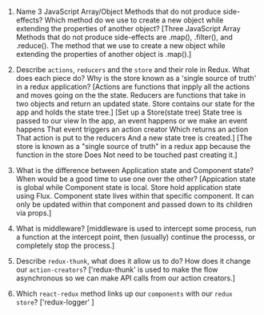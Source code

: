 1.  Name 3 JavaScript Array/Object Methods that do not produce side-effects? Which method do we use to create a new object while extending the properties of another object?
[Three JavaScript Array Methods that do not produce side-effects are .map(), .filter(), and .reduce(). The method that we use to create a new object while extending the properties of another object is .map().]

1.  Describe `actions`, `reducers` and the `store` and their role in Redux. What does each piece do? Why is the store known as a 'single source of truth' in a redux application?
[Actions are functions that inpply all the actions and moves going on the the state.
Reducers are functions that take in two objects and return an updated state. 
Store contains our state for the app and holds the state tree.]
[Set up a Store(state tree)
State tree is passed to our view 
In the app, an event happens or we make an event happens 
That event triggers an action creator
Which returns an action
That action is put to the reducers 
And a new state tree is created.]
[The store is known as a "single source of truth" in a redux app because the function in the store Does Not need to be touched past creating it.]

1.  What is the difference between Application state and Component state? When would be a good time to use one over the other?
[Appication state is global while Component state is local. Store hold application state using Flux. Component state lives within that specific component. It can only be updated within that component and passed down to its children via props.]

1.  What is middleware?
[middleware is used to intercept some process, run a function at the intercept point, then (usually) continue the processs, or completely stop the process.]

1.  Describe `redux-thunk`, what does it allow us to do? How does it change our `action-creators`?
['redux-thunk' is used to make the flow asynchronous so we can make API calls from our action creators.]

1.  Which `react-redux` method links up our `components` with our `redux store`?
['redux-logger' ]
